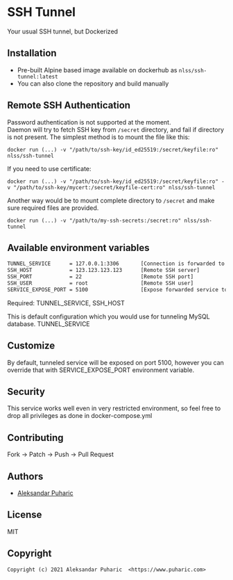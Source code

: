 # SSH Tunnel
Your usual SSH tunnel, but Dockerized

## Installation

* Pre-built Alpine based image available on dockerhub as `nlss/ssh-tunnel:latest`
* You can also clone the repository and build manually

## Remote SSH Authentication
Password authentication is not supported at the moment.  
Daemon will try to fetch SSH key from `/secret` directory, and fail if directory is not present. 
The simplest method is to mount the file like this:
```
docker run (...) -v "/path/to/ssh-key/id_ed25519:/secret/keyfile:ro" nlss/ssh-tunnel
```

If you need to use certificate:
```
docker run (...) -v "/path/to/ssh-key/id_ed25519:/secret/keyfile:ro" -v "/path/to/ssh-key/mycert:/secret/keyfile-cert:ro" nlss/ssh-tunnel
```

Another way would be to mount complete directory to `/secret` and make sure required files are provided.
```
docker run (...) -v "/path/to/my-ssh-secrets:/secret:ro" nlss/ssh-tunnel
```

## Available environment variables

```bash
TUNNEL_SERVICE      = 127.0.0.1:3306       [Connection is forwarded to this host:port]
SSH_HOST            = 123.123.123.123      [Remote SSH server]
SSH_PORT            = 22                   [Remote SSH port]
SSH_USER            = root                 [Remote SSH user]
SERVICE_EXPOSE_PORT = 5100                 [Expose forwarded service to this port]
```

Required: TUNNEL_SERVICE, SSH_HOST

This is default configuration which you would use for tunneling MySQL database.
TUNNEL_SERVICE

## Customize
By default, tunneled service will be exposed on port 5100, however you can override that with SERVICE_EXPOSE_PORT environment variable.

## Security
This service works well even in very restricted environment, so feel free to drop all privileges as done in docker-compose.yml

## Contributing

Fork -> Patch -> Push -> Pull Request


## Authors

* [Aleksandar Puharic](https://github.com/xZero707)


## License

MIT


## Copyright

```
Copyright (c) 2021 Aleksandar Puharic  <https://www.puharic.com>
```